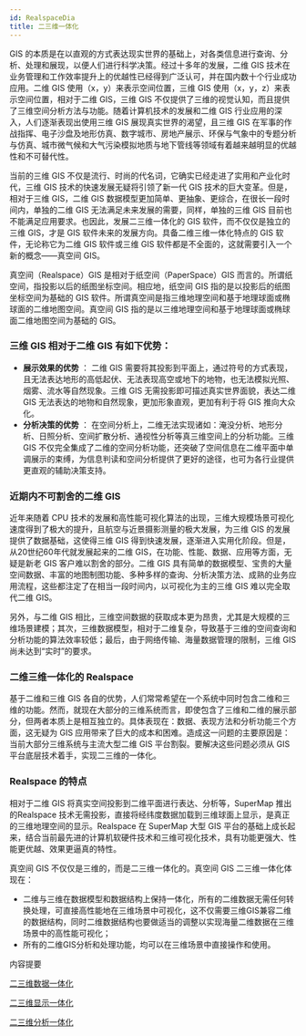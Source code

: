 ```yaml
---
id: RealspaceDia
title: 二三维一体化
---
```

GIS 的本质是在以直观的方式表达现实世界的基础上，对各类信息进行查询、分析、处理和展现，以便人们进行科学决策。经过十多年的发展，二维 GIS
技术在业务管理和工作效率提升上的优越性已经得到广泛认可，并在国内数十个行业成功应用。二维 GIS 使用（x，y）来表示空间位置，三维 GIS
使用（x，y，z）来表示空间位置，相对于二维 GIS，三维 GIS 不仅提供了三维的视觉认知，而且提供了三维空间分析方法与功能。随着计算机技术的发展和二维
GIS 行业应用的深入，人们逐渐表现出使用三维 GIS 展现真实世界的渴望，且三维 GIS
在军事的作战指挥、电子沙盘及地形仿真、数字城市、房地产展示、环保与气象中的专题分析与仿真、城市微气候和大气污染模拟地质与地下管线等领域有着越来越明显的优越性和不可替代性。

当前的三维 GIS 不仅是流行、时尚的代名词，它确实已经走进了实用和产业化时代，三维 GIS 技术的快速发展无疑将引领了新一代 GIS
技术的巨大变革。但是，相对于三维 GIS，二维 GIS 数据模型更加简单、更抽象、更综合，在很长一段时间内，单独的二维 GIS
无法满足未来发展的需要，同样，单独的三维 GIS 目前也不能满足应用要求。也因此，发展二三维一体化的 GIS 软件，而不仅仅是独立的三维 GIS，才是
GIS 软件未来的发展方向。具备二维三维一体化特点的 GIS 软件，无论称它为二维 GIS 软件或三维 GIS
软件都是不全面的，这就需要引入一个新的概念――真空间 GIS。

真空间（Realspace）GIS 是相对于纸空间（PaperSpace）GIS 而言的。所谓纸空间，指投影以后的纸图坐标空间。相应地，纸空间 GIS
指的是以投影后的纸图坐标空间为基础的 GIS 软件。所谓真空间是指三维地理空间和基于地理球面或椭球面的二维地图空间。真空间 GIS
指的是以三维地理空间和基于地理球面或椭球面二维地图空间为基础的 GIS。

### 三维 GIS 相对于二维 GIS 有如下优势：

  * **展示效果的优势** ： 二维 GIS 需要将其投影到平面上，通过符号的方式表现，且无法表达地形的高低起伏、无法表现高空或地下的地物，也无法模拟光照、烟雾、流水等自然现象。三维 GIS 无需投影即可描述真实世界面貌，表达二维 GIS 无法表达的地物和自然现象，更加形象直观，更加有利于将 GIS 推向大众化。
  * **分析决策的优势** ： 在空间分析上，二维无法实现诸如：淹没分析、地形分析、日照分析、空间扩散分析、通视性分析等真三维空间上的分析功能。三维 GIS 不仅完全集成了二维的空间分析功能，还突破了空间信息在二维平面中单调展示的束缚，为信息判读和空间分析提供了更好的途径，也可为各行业提供更直观的辅助决策支持。

### 近期内不可割舍的二维 GIS

近年来随着 CPU 技术的发展和高性能可视化算法的出现，三维大规模场景可视化速度得到了极大的提升，且航空与近景摄影测量的极大发展，为三维 GIS
的发展提供了数据基础，这使得三维 GIS 得到快速发展，逐渐进入实用化阶段。但是，从20世纪60年代就发展起来的二维
GIS，在功能、性能、数据、应用等方面，无疑是新老 GIS 客户难以割舍的部分。二维 GIS
具有简单的数据模型、宝贵的大量空间数据、丰富的地图制图功能、多种多样的查询、分析决策方法、成熟的业务应用流程，这些都注定了在相当一段时间内，以可视化为主的三维
GIS 难以完全取代二维 GIS。

另外，与二维 GIS
相比，三维空间数据的获取成本更为昂贵，尤其是大规模的三维场景建模；其次，三维数据模型，相对于二维复杂，导致基于三维的空间查询和分析功能的算法效率较低；最后，由于网络传输、海量数据管理的限制，三维
GIS 尚未达到“实时”的要求。

### 二维三维一体化的 Realspace

基于二维和三维 GIS
各自的优势，人们常常希望在一个系统中同时包含二维和三维的功能。然而，就现在大部分的三维系统而言，即使包含了三维和二维的展示部分，但两者本质上是相互独立的。具体表现在：数据、表现方法和分析功能三个方面，这无疑为
GIS 应用带来了巨大的成本和困难。造成这一问题的主要原因是：当前大部分三维系统与主流大型二维 GIS 平台割裂。要解决这些问题必须从 GIS
平台底层技术着手，实现二三维的一体化。

### Realspace 的特点

相对于二维 GIS 将真实空间投影到二维平面进行表达、分析等，SuperMap 推出的Realspace
技术无需投影，直接将经纬度数据加载到三维球面上显示，是真正的三维地理空间的显示。Realspace 在 SuperMap 大型 GIS
平台的基础上成长起来，结合当前最先进的计算机软硬件技术和三维可视化技术，具有功能更强大、性能更优越、效果更逼真的特性。

真空间 GIS 不仅仅是三维的，而是二三维一体化的。真空间 GIS 二三维一体化体现在：

  * 二维与三维在数据模型和数据结构上保持一体化，所有的二维数据无需任何转换处理，可直接高性能地在三维场景中可视化，这不仅需要三维GIS兼容二维的数据结构，同时二维数据结构也要做适当的调整以实现海量二维数据在三维场景中的高性能可视化；
  * 所有的二维GIS分析和处理功能，均可以在三维场景中直接操作和使用。

内容提要

[二三维数据一体化](DataIntegration)

[二三维显示一体化](DisplayIntegration)

[二三维分析一体化](AnalysisIntegration)


